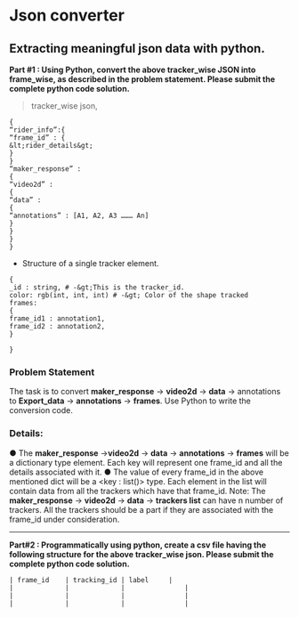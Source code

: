 
# Json converter
## Extracting meaningful json data with python.

**Part #1 : Using Python, convert the above tracker_wise JSON into
frame_wise, as described in the problem statement. Please submit the
complete python code solution.**

> tracker_wise json,
```
{
“rider_info”:{
“frame_id” : {
&lt;rider_details&gt;
}
}
“maker_response” :
{
“video2d” :
{
“data” :
{
“annotations” : [A1, A2, A3 ……… An]
}
}
}
}
```

* Structure of a single tracker element.
```
{
_id : string, # -&gt;This is the tracker_id.
color: rgb(int, int, int) # -&gt; Color of the shape tracked
frames:
{
frame_id1 : annotation1,
frame_id2 : annotation2,
}

}
```

### Problem Statement
The task is to convert **maker_response** -&gt; **video2d**  -&gt; **data**   -&gt;
annotations to **Export_data** -&gt; **annotations** -&gt; **frames**. Use Python to write the
conversion code.

### Details:
● The **maker_response** -&gt;**video2d** -&gt; **data** -&gt; **annotations** -&gt; **frames**
will be a dictionary type element. Each key will represent one
frame_id and all the details associated with it.
● The value of every frame_id in the above mentioned dict will be a
&lt;key : list()&gt; type.
Each element in the list will contain data from all the trackers which
have that frame_id.
Note: The **maker_response** -&gt; **video2d** -&gt; **data** -&gt; **trackers list** can have n
number of trackers. All the trackers should be a part if they are
associated with the frame_id under consideration.

---

**Part#2 : Programmatically using python, create a csv file having the
following structure for the above tracker_wise json.
Please submit the complete python code solution.**


```
| frame_id    | tracking_id | label     |
|             |             |               |
|             |             |               |
|             |             |               |
```
